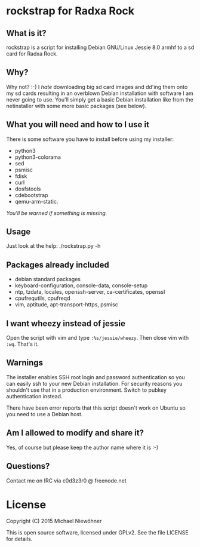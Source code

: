# rockstrap for Radxa Rock

## What is it?
rockstrap is a script for installing Debian GNU/Linux Jessie 8.0 armhf to a sd card for Radxa Rock.

## Why?
Why not? :-) I *hate* downloading big sd card images and dd'ing them onto my sd cards resulting in an overblown Debian installation with software I am never going to use. You'll simply get a basic Debian installation like from the netinstaller with some more basic packages (see below).

## What you will need and how to I use it
There is some software you have to install before using my installer:

* python3
* python3-colorama
* sed
* psmisc
* fdisk
* curl
* dosfstools
* cdebootstrap
* qemu-arm-static.

*You'll be warned if something is missing.*

## Usage
Just look at the help: ./rockstrap.py -h

## Packages already included
- debian standard packages
- keyboard-configuration, console-data, console-setup
- ntp, tzdata, locales, openssh-server, ca-certificates, openssl
- cpufrequtils, cpufreqd
- vim, aptitude, apt-transport-https, psmisc

## I want wheezy instead of jessie
Open the script with vim and type `:%s/jessie/wheezy`. Then close vim with `:wq`. That's it.

## Warnings

The installer enables SSH root login and password authentication so you can easily ssh to your new Debian installation. For security reasons you shouldn't use that in a production environment. Switch to pubkey authentication instead.

There have been error reports that this script doesn't work on Ubuntu so you need to use a Debian host.

## Am I allowed to modify and share it?
Yes, of course but please keep the author name where it is :-)

## Questions?
Contact me on IRC via c0d3z3r0 @ freenode.net

# License

Copyright (C) 2015 Michael Niewöhner

This is open source software, licensed under GPLv2. See the file LICENSE for details.
